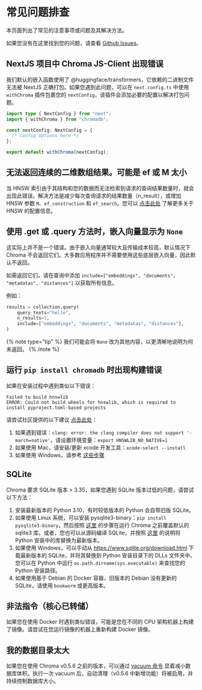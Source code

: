 # 常见问题排查

本页面列出了常见的注意事项或问题及其解决方法。

如果您没有在这里找到您的问题，请查看 [Github Issues](https://github.com/chroma-core/chroma/issues)。

## NextJS 项目中 Chroma JS-Client 出现错误

我们默认的嵌入函数使用了 @huggingface/transformers，它依赖的二进制文件无法被 NextJS 正确打包。如果您遇到此问题，可以在 `next.config.ts` 中使用 `withChroma` 插件包裹您的 `nextConfig`，该插件会添加必要的配置以解决打包问题。

```typescript
import type { NextConfig } from "next";
import { withChroma } from "chromadb";

const nextConfig: NextConfig = {
  /* config options here */
};

export default withChroma(nextConfig);
```

## 无法返回连续的二维数组结果。可能是 ef 或 M 太小

当 HNSW 索引由于其结构和您的数据而无法检索到请求的查询结果数量时，就会出现此错误。解决方法是减少每次查询请求的结果数量（n_result），或增加 HNSW 参数 `M`、`ef_construction` 和 `ef_search`。您可以 [点击此处](/docs/collections/configure) 了解更多关于 HNSW 的配置信息。

## 使用 .get 或 .query 方法时，嵌入向量显示为 `None`

这实际上并不是一个错误。由于嵌入向量通常较大且传输成本较高，默认情况下 Chroma 不会返回它们。大多数应用程序并不需要使用这些底层嵌入向量，因此默认不返回。

如需返回它们，请在查询中添加 `include=["embeddings", "documents", "metadatas", "distances"]` 以获取所有信息。

例如：

```python
results = collection.query(
    query_texts="hello",
    n_results=1,
    include=["embeddings", "documents", "metadatas", "distances"],
)
```

{% note type="tip" %}
我们可能会将 `None` 改为其他内容，以更清晰地说明为何未返回。
{% /note %}

## 运行 `pip install chromadb` 时出现构建错误

如果在安装过程中遇到类似以下错误：

```
Failed to build hnswlib
ERROR: Could not build wheels for hnswlib, which is required to install pyproject.toml-based projects
```

请尝试社区提供的以下建议 [点击此处](https://github.com/chroma-core/chroma/issues/221)：

1. 如果遇到错误：`clang: error: the clang compiler does not support '-march=native'`，请设置环境变量：`export HNSWLIB_NO_NATIVE=1`
2. 如果使用 Mac，请安装/更新 xcode 开发工具：`xcode-select --install`
3. 如果使用 Windows，请参考 [这些步骤](https://github.com/chroma-core/chroma/issues/250#issuecomment-1540934224)

## SQLite

Chroma 要求 SQLite 版本 > 3.35，如果您遇到 SQLite 版本过低的问题，请尝试以下方法：

1. 安装最新版本的 Python 3.10，有时较低版本的 Python 会自带旧版 SQLite。
2. 如果使用 Linux 系统，可以安装 pysqlite3-binary：`pip install pysqlite3-binary`，然后按照 [这里](https://gist.github.com/defulmere/8b9695e415a44271061cc8e272f3c300) 的步骤在运行 Chroma 之前覆盖默认的 sqlite3 库。或者，您也可以从源码编译 SQLite，并按照 [这里](https://github.com/coleifer/pysqlite3#building-a-statically-linked-library) 的说明将 Python 安装中的库替换为最新版本。
3. 如果使用 Windows，可以手动从 https://www.sqlite.org/download.html 下载最新版本的 SQLite，并将其替换到 Python 安装目录下的 DLLs 文件夹中。您可以在 Python 中运行 `os.path.dirname(sys.executable)` 来查找您的 Python 安装路径。
4. 如果使用基于 Debian 的 Docker 容器，旧版本的 Debian 没有更新的 SQLite，请使用 `bookworm` 或更高版本。

## 非法指令（核心已转储）

如果您在使用 Docker 时遇到类似错误，可能是您在不同的 CPU 架构机器上构建了镜像。请尝试在您运行镜像的机器上重新构建 Docker 镜像。

## 我的数据目录太大

如果您在使用 Chroma v0.5.6 之前的版本，可以通过 [vacuum 命令](/reference/cli#vacuuming) 显着减小数据库体积。执行一次 vacuum 后，自动清理（v0.5.6 中新增功能）将被启用，并持续控制数据库大小。